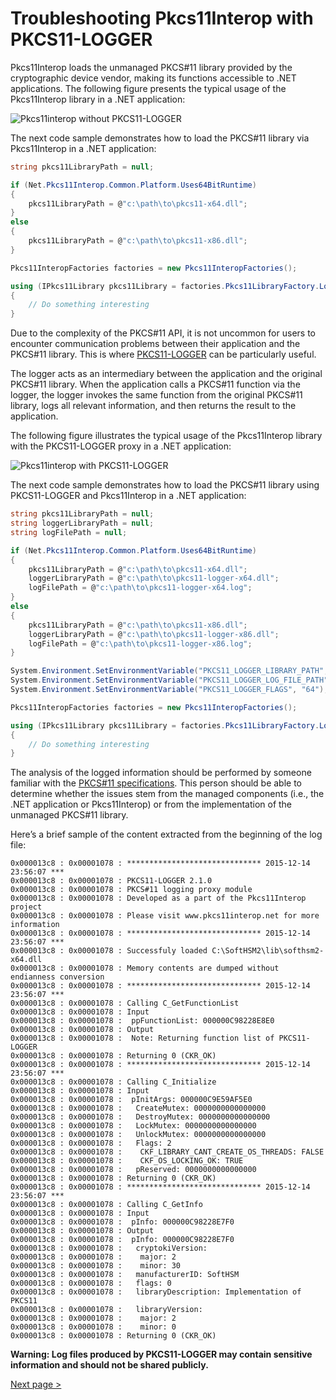 # Troubleshooting Pkcs11Interop with PKCS11-LOGGER

Pkcs11Interop loads the unmanaged PKCS#11 library provided by the cryptographic device vendor, making its functions accessible to .NET applications. The following figure presents the typical usage of the Pkcs11Interop library in a .NET application:

![Pkcs11interop without PKCS11-LOGGER](images/pkcs11interop-architecture-small.png)

The next code sample demonstrates how to load the PKCS#11 library via Pkcs11Interop in a .NET application:

```csharp
string pkcs11LibraryPath = null;

if (Net.Pkcs11Interop.Common.Platform.Uses64BitRuntime)
{
    pkcs11LibraryPath = @"c:\path\to\pkcs11-x64.dll";
}
else
{
    pkcs11LibraryPath = @"c:\path\to\pkcs11-x86.dll";
}

Pkcs11InteropFactories factories = new Pkcs11InteropFactories();

using (IPkcs11Library pkcs11Library = factories.Pkcs11LibraryFactory.LoadPkcs11Library(factories, pkcs11LibraryPath, AppType.MultiThreaded))
{
    // Do something interesting
}
```

Due to the complexity of the PKCS#11 API, it is not uncommon for users to encounter communication problems between their application and the PKCS#11 library. This is where [PKCS11-LOGGER](https://github.com/Pkcs11Interop/pkcs11-logger) can be particularly useful.

The logger acts as an intermediary between the application and the original PKCS#11 library. When the application calls a PKCS#11 function via the logger, the logger invokes the same function from the original PKCS#11 library, logs all relevant information, and then returns the result to the application.

The following figure illustrates the typical usage of the Pkcs11Interop library with the PKCS11-LOGGER proxy in a .NET application:

![Pkcs11interop with PKCS11-LOGGER](images/pkcs11interop-with-pkcs11-logger.png)

The next code sample demonstrates how to load the PKCS#11 library using PKCS11-LOGGER and Pkcs11Interop in a .NET application:

```csharp
string pkcs11LibraryPath = null;
string loggerLibraryPath = null;
string logFilePath = null;

if (Net.Pkcs11Interop.Common.Platform.Uses64BitRuntime)
{
    pkcs11LibraryPath = @"c:\path\to\pkcs11-x64.dll";
    loggerLibraryPath = @"c:\path\to\pkcs11-logger-x64.dll";
    logFilePath = @"c:\path\to\pkcs11-logger-x64.log";
}
else
{
    pkcs11LibraryPath = @"c:\path\to\pkcs11-x86.dll";
    loggerLibraryPath = @"c:\path\to\pkcs11-logger-x86.dll";
    logFilePath = @"c:\path\to\pkcs11-logger-x86.log";
}

System.Environment.SetEnvironmentVariable("PKCS11_LOGGER_LIBRARY_PATH", pkcs11LibraryPath);
System.Environment.SetEnvironmentVariable("PKCS11_LOGGER_LOG_FILE_PATH", logFilePath);
System.Environment.SetEnvironmentVariable("PKCS11_LOGGER_FLAGS", "64");

Pkcs11InteropFactories factories = new Pkcs11InteropFactories();

using (IPkcs11Library pkcs11Library = factories.Pkcs11LibraryFactory.LoadPkcs11Library(factories, loggerLibraryPath, AppType.MultiThreaded))
{
    // Do something interesting
}
```

The analysis of the logged information should be performed by someone familiar with the [PKCS#11 specifications](https://github.com/Pkcs11Interop/PKCS11-SPECS). This person should be able to determine whether the issues stem from the managed components (i.e., the .NET application or Pkcs11Interop) or from the implementation of the unmanaged PKCS#11 library.

Here’s a brief sample of the content extracted from the beginning of the log file:

```
0x000013c8 : 0x00001078 : ****************************** 2015-12-14 23:56:07 ***
0x000013c8 : 0x00001078 : PKCS11-LOGGER 2.1.0
0x000013c8 : 0x00001078 : PKCS#11 logging proxy module
0x000013c8 : 0x00001078 : Developed as a part of the Pkcs11Interop project
0x000013c8 : 0x00001078 : Please visit www.pkcs11interop.net for more information
0x000013c8 : 0x00001078 : ****************************** 2015-12-14 23:56:07 ***
0x000013c8 : 0x00001078 : Successfuly loaded C:\SoftHSM2\lib\softhsm2-x64.dll
0x000013c8 : 0x00001078 : Memory contents are dumped without endianness conversion
0x000013c8 : 0x00001078 : ****************************** 2015-12-14 23:56:07 ***
0x000013c8 : 0x00001078 : Calling C_GetFunctionList
0x000013c8 : 0x00001078 : Input
0x000013c8 : 0x00001078 :  ppFunctionList: 000000C98228E8E0
0x000013c8 : 0x00001078 : Output
0x000013c8 : 0x00001078 :  Note: Returning function list of PKCS11-LOGGER
0x000013c8 : 0x00001078 : Returning 0 (CKR_OK)
0x000013c8 : 0x00001078 : ****************************** 2015-12-14 23:56:07 ***
0x000013c8 : 0x00001078 : Calling C_Initialize
0x000013c8 : 0x00001078 : Input
0x000013c8 : 0x00001078 :  pInitArgs: 000000C9E59AF5E0
0x000013c8 : 0x00001078 :   CreateMutex: 0000000000000000
0x000013c8 : 0x00001078 :   DestroyMutex: 0000000000000000
0x000013c8 : 0x00001078 :   LockMutex: 0000000000000000
0x000013c8 : 0x00001078 :   UnlockMutex: 0000000000000000
0x000013c8 : 0x00001078 :   Flags: 2
0x000013c8 : 0x00001078 :    CKF_LIBRARY_CANT_CREATE_OS_THREADS: FALSE
0x000013c8 : 0x00001078 :    CKF_OS_LOCKING_OK: TRUE
0x000013c8 : 0x00001078 :   pReserved: 0000000000000000
0x000013c8 : 0x00001078 : Returning 0 (CKR_OK)
0x000013c8 : 0x00001078 : ****************************** 2015-12-14 23:56:07 ***
0x000013c8 : 0x00001078 : Calling C_GetInfo
0x000013c8 : 0x00001078 : Input
0x000013c8 : 0x00001078 :  pInfo: 000000C98228E7F0
0x000013c8 : 0x00001078 : Output
0x000013c8 : 0x00001078 :  pInfo: 000000C98228E7F0
0x000013c8 : 0x00001078 :   cryptokiVersion:
0x000013c8 : 0x00001078 :    major: 2
0x000013c8 : 0x00001078 :    minor: 30
0x000013c8 : 0x00001078 :   manufacturerID: SoftHSM                         
0x000013c8 : 0x00001078 :   flags: 0
0x000013c8 : 0x00001078 :   libraryDescription: Implementation of PKCS11        
0x000013c8 : 0x00001078 :   libraryVersion:
0x000013c8 : 0x00001078 :    major: 2
0x000013c8 : 0x00001078 :    minor: 0
0x000013c8 : 0x00001078 : Returning 0 (CKR_OK)
```

**Warning: Log files produced by PKCS11-LOGGER may contain sensitive information and should not be shared publicly.**

[Next page >](06_FAQ.md)